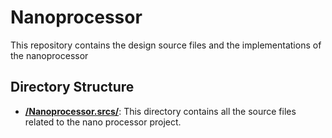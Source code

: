 # Nanoprocessor

This repository contains the design source files and the implementations of the nanoprocessor

## Directory Structure

- **[/Nanoprocessor.srcs/](https://github.com/Jaybro-git/Nanoprocessor/tree/master/Nanoprocessor.srcs/sources_1/new)**: This directory contains all the source files related to the nano processor project.
